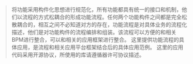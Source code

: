 > 将功能采用构件化思想进行规范化，所有功能都具有统一的接口和机制，他们以流程的方式松耦合的形成功能流程。任何两个功能构件之间都是完全松散耦合的，相互之间不必知道对方的存在，功能流程是对具体业务的流程化描述，他们是对功能构件的流程编排和组装。该流程可以方便的和相关BPM进行整合，可以和相关的应用框架进行整合。
> 这里提供功能流程的具体应用，是流程和相关应用平台框架结合后的具体应用范例。
> 这里的应用代码采用开源协议，所使用的库请遵循器许可协议描述。